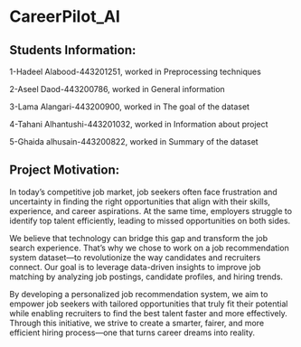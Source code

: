 # CareerPilot_AI


## Students Information:

1-Hadeel Alabood-443201251, worked in Preprocessing techniques

2-Aseel Daod-443200786, worked in General information

3-Lama Alangari-443200900, worked in The goal of the dataset

4-Tahani Alhantushi-443201032, worked in Information about project

5-Ghaida alhusain-443200822, worked in Summary of the dataset


## Project Motivation:

In today’s competitive job market, job seekers often face frustration and uncertainty in finding the right opportunities that align with their skills, experience, and career aspirations. At the same time, employers struggle to identify top talent efficiently, leading to missed opportunities on both sides.

We believe that technology can bridge this gap and transform the job search experience. That’s why we chose to work on a job recommendation system dataset—to revolutionize the way candidates and recruiters connect. Our goal is to leverage data-driven insights to improve job matching by analyzing job postings, candidate profiles, and hiring trends.

By developing a personalized job recommendation system, we aim to empower job seekers with tailored opportunities that truly fit their potential while enabling recruiters to find the best talent faster and more effectively. Through this initiative, we strive to create a smarter, fairer, and more efficient hiring process—one that turns career dreams into reality.
